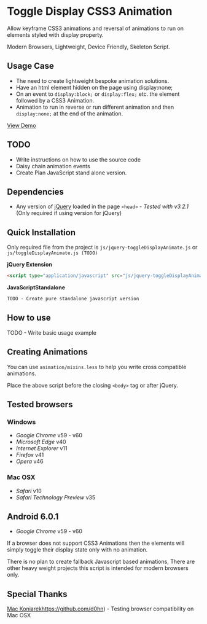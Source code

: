 # Toggle Display CSS3 Animation

Allow keyframe CSS3 animations and reversal of animations to run on elements styled with display property.

Modern Browsers, Lightweight, Device Friendly, Skeleton Script. 

## Usage Case

- The need to create lightweight bespoke animation solutions.
- Have an html element hidden on the page using display:none;
- On an event to `display:block;` or `display:flex;` etc. the element followed by a CSS3 Animation.
- Animation to run in reverse or run different animation and then `display:none;` at the end of the animation.

[View Demo](http://marcnewton.co.uk/projects/toggle-display-animate/)

## TODO

- Write instructions on how to use the source code
- Daisy chain animation events
- Create Plan JavaScript stand alone version.

## Dependencies

- Any version of [jQuery](http://jquery.com/download/) loaded in the page `<head>` - _Tested with v3.2.1_ (Only required if using version for jQuery)

## Quick Installation

Only required file from the project is `js/jquery-toggleDisplayAnimate.js` or `js/toggleDisplayAnimate.js (TODO)`

**jQuery Extension**
```markdown
<script type="application/javascript" src="js/jquery-toggleDisplayAnimate.js"></script>
```

**JavaScriptStandalone**
```markdown
TODO - Create pure standalone javascript version
```

## How to use

TODO - Write basic usage example

## Creating Animations

You can use `animation/mixins.less` to help you write cross compatible animations.

Place the above script before the closing `<body>` tag or after jQuery.

## Tested browsers

### Windows
- *Google Chrome* v59 - v60
- *Microsoft Edge* v40
- *Internet Explorer* v11
- *Firefox* v41
- *Opera* v46

### Mac OSX
- *Safari* v10
- *Safari Technology Preview* v35 

## Android 6.0.1
- *Google Chrome* v59 - v60

If a browser does not support CSS3 Animations then the elements will simply toggle their display state only with no animation.

There is no plan to create fallback Javascript based animations, There are other heavy weight projects this script is intended for modern browsers only.

## Special Thanks

[Mac Koniarek]()https://github.com/d0hn) - Testing browser compatibility on Mac OSX